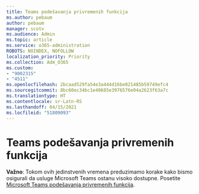 ```yaml
---
title: Teams podešavanja privremenih funkcija
ms.author: pebaum
author: pebaum
manager: scotv
ms.audience: Admin
ms.topic: article
ms.service: o365-administration
ROBOTS: NOINDEX, NOFOLLOW
localization_priority: Priority
ms.collection: Adm_O365
ms.custom:
- "9002315"
- "4511"
ms.openlocfilehash: 2bcaad529fa54e3a444d16be021485b59749efc4
ms.sourcegitcommit: 8bc60ec34bc1e40685e3976576e04a2623f63a7c
ms.translationtype: HT
ms.contentlocale: sr-Latn-RS
ms.lasthandoff: 04/15/2021
ms.locfileid: "51809093"
---
```

# <a name="teams-temporary-feature-adjustments"></a>Teams podešavanja privremenih funkcija

**Važno**: Tokom ovih jedinstvenih vremena preduzimamo korake kako bismo osigurali da usluge Microsoft Teams ostanu visoko dostupne. Posetite [Microsoft Teams podešavanja privremenih funkcija](https://admin.microsoft.com/Adminportal/Home?source=applauncher#MessageCenter?id=MC206581).
